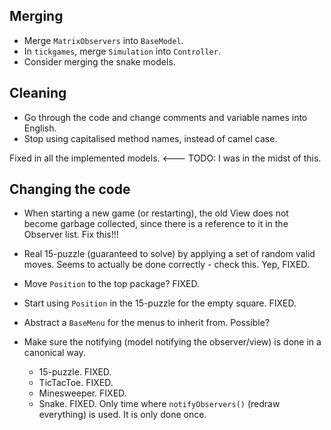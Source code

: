 Merging
-------

* Merge `MatrixObservers` into `BaseModel`.
* In `tickgames`, merge `Simulation` into `Controller`.
* Consider merging the snake models.

Cleaning
--------
* Go through the code and change comments and variable names into English. 
* Stop using capitalised method names, instead of camel case. 

Fixed in all the implemented models.  <--- TODO: I was in the midst of this.

Changing the code
----------------

* When starting a new game (or restarting), the old View does not become garbage collected, since there is a reference to it in the Observer list. Fix this!!!
* Real 15-puzzle (guaranteed to solve) by applying a set of random valid moves. Seems to actually be done correctly - check this. Yep, FIXED.
* Move `Position` to the top package? FIXED.
* Start using `Position` in the 15-puzzle for the empty square. FIXED.
* Abstract a `BaseMenu` for the menus to inherit from. Possible?
* Make sure the notifying (model notifying the observer/view) is done in a canonical way. 

    * 15-puzzle. FIXED.
    * TicTacToe. FIXED.
    * Minesweeper. FIXED.
    * Snake. FIXED. Only time where `notifyObservers()` (redraw everything) is used. It is only done once.

